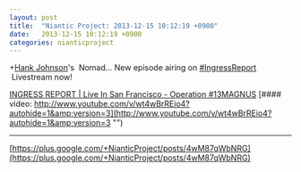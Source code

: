 ```yaml
---
layout: post
title:  "Niantic Project: 2013-12-15 10:12:19 +0900"
date:   2013-12-15 10:12:19 +0900
categories: nianticproject
---
```

+[Hank Johnson](https://plus.google.com/117792105926525258257 "")'s  Nomad... New episode airing on  [#IngressReport](https://plus.google.com/s/%23IngressReport "")  Livestream now!

[INGRESS REPORT | Live In San Francisco - Operation #13MAGNUS](http://www.youtube.com/watch?annotation_id=channel%3A52acb384-0-2f70-9bcd-20cf301d3e1a&amp;feature=iv&amp;src_vid=Ss-Z-QjFUio&amp;v=wt4wBrREio4 "")
[#### video: http://www.youtube.com/v/wt4wBrREio4?autohide=1&amp;version=3](http://www.youtube.com/v/wt4wBrREio4?autohide=1&amp;version=3 "")
- - -
[https://plus.google.com/+NianticProject/posts/4wM87qWbNRG](https://plus.google.com/+NianticProject/posts/4wM87qWbNRG)
